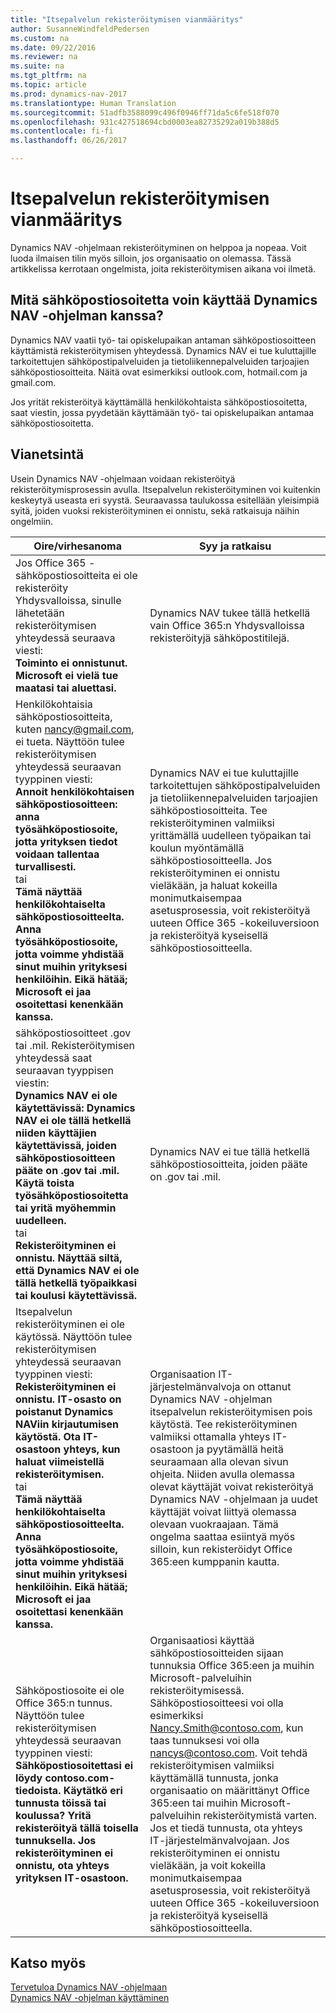 ```yaml
---
title: "Itsepalvelun rekisteröitymisen vianmääritys"
author: SusanneWindfeldPedersen
ms.custom: na
ms.date: 09/22/2016
ms.reviewer: na
ms.suite: na
ms.tgt_pltfrm: na
ms.topic: article
ms.prod: dynamics-nav-2017
ms.translationtype: Human Translation
ms.sourcegitcommit: 51adfb3588099c496f0946ff71da5c6fe518f070
ms.openlocfilehash: 931c427518694cbd0003ea82735292a019b388d5
ms.contentlocale: fi-fi
ms.lasthandoff: 06/26/2017

---
```


# <a name="troubleshooting-self-service-sign-up"></a>Itsepalvelun rekisteröitymisen vianmääritys
Dynamics NAV -ohjelmaan rekisteröityminen on helppoa ja nopeaa. Voit luoda ilmaisen tilin myös silloin, jos organisaatio on olemassa. Tässä artikkelissa kerrotaan ongelmista, joita rekisteröitymisen aikana voi ilmetä.

## <a name="what-email-address-can-i-use-with-dynamics-nav"></a>Mitä sähköpostiosoitetta voin käyttää Dynamics NAV -ohjelman kanssa?
Dynamics NAV vaatii työ- tai opiskelupaikan antaman sähköpostiosoitteen käyttämistä rekisteröitymisen yhteydessä. Dynamics NAV ei tue kuluttajille tarkoitettujen sähköpostipalveluiden ja tietoliikennepalveluiden tarjoajien sähköpostiosoitteita. Näitä ovat esimerkiksi outlook.com, hotmail.com ja gmail.com.

Jos yrität rekisteröityä käyttämällä henkilökohtaista sähköpostiosoitetta, saat viestin, jossa pyydetään käyttämään työ- tai opiskelupaikan antamaa sähköpostiosoitetta.

## <a name="troubleshooting"></a>Vianetsintä
Usein Dynamics NAV -ohjelmaan voidaan rekisteröityä rekisteröitymisprosessin avulla. Itsepalvelun rekisteröityminen voi kuitenkin keskeytyä useasta eri syystä. Seuraavassa taulukossa esitellään yleisimpiä syitä, joiden vuoksi rekisteröityminen ei onnistu, sekä ratkaisuja näihin ongelmiin.

|Oire/virhesanoma                                                                             |Syy ja ratkaisu|
|--------------------------------------------------------------------------------------------------|--------------------|
|Jos Office 365 -sähköpostiosoitteita ei ole rekisteröity Yhdysvalloissa, sinulle lähetetään rekisteröitymisen yhteydessä seuraava viesti: <br>**Toiminto ei onnistunut. Microsoft ei vielä tue maatasi tai aluettasi.**<br> |Dynamics NAV tukee tällä hetkellä vain Office 365:n Yhdysvalloissa rekisteröityjä sähköpostitilejä.|
|Henkilökohtaisia sähköpostiosoitteita, kuten nancy@gmail.com, ei tueta. Näyttöön tulee rekisteröitymisen yhteydessä seuraavan tyyppinen viesti: <br>**Annoit henkilökohtaisen sähköpostiosoitteen: anna työsähköpostiosoite, jotta yrityksen tiedot voidaan tallentaa turvallisesti.**<br> tai <br> **Tämä näyttää henkilökohtaiselta sähköpostiosoitteelta. Anna työsähköpostiosoite, jotta voimme yhdistää sinut muihin yrityksesi henkilöihin. Eikä hätää; Microsoft ei jaa osoitettasi kenenkään kanssa.** | Dynamics NAV ei tue kuluttajille tarkoitettujen sähköpostipalveluiden ja tietoliikennepalveluiden tarjoajien sähköpostiosoitteita. Tee rekisteröityminen valmiiksi yrittämällä uudelleen työpaikan tai koulun myöntämällä sähköpostiosoitteella. Jos rekisteröityminen ei onnistu vieläkään, ja haluat kokeilla monimutkaisempaa asetusprosessia, voit rekisteröityä uuteen Office 365 -kokeiluversioon ja rekisteröityä kyseisellä sähköpostiosoitteella.
|sähköpostiosoitteet .gov tai .mil. Rekisteröitymisen yhteydessä saat seuraavan tyyppisen viestin: <br>**Dynamics NAV ei ole käytettävissä: Dynamics NAV ei ole tällä hetkellä niiden käyttäjien käytettävissä, joiden sähköpostiosoitteen pääte on .gov tai .mil. Käytä toista työsähköpostiosoitetta tai yritä myöhemmin uudelleen.** <br>tai <br>**Rekisteröityminen ei onnistu. Näyttää siltä, että Dynamics NAV ei ole tällä hetkellä työpaikkasi tai koulusi käytettävissä.**|Dynamics NAV ei tue tällä hetkellä sähköpostiosoitteita, joiden pääte on .gov tai .mil.|
|Itsepalvelun rekisteröityminen ei ole käytössä. Näyttöön tulee rekisteröitymisen yhteydessä seuraavan tyyppinen viesti: <br>**Rekisteröityminen ei onnistu. IT-osasto on poistanut Dynamics NAViin kirjautumisen käytöstä. Ota IT-osastoon yhteys, kun haluat viimeistellä rekisteröitymisen.** <br>tai <br> **Tämä näyttää henkilökohtaiselta sähköpostiosoitteelta. Anna työsähköpostiosoite, jotta voimme yhdistää sinut muihin yrityksesi henkilöihin. Eikä hätää; Microsoft ei jaa osoitettasi kenenkään kanssa.**|Organisaation IT-järjestelmänvalvoja on ottanut Dynamics NAV -ohjelman itsepalvelun rekisteröitymisen pois käytöstä. Tee rekisteröityminen valmiiksi ottamalla yhteys IT-osastoon ja pyytämällä heitä seuraamaan alla olevan sivun ohjeita. Niiden avulla olemassa olevat käyttäjät voivat rekisteröityä Dynamics NAV -ohjelmaan ja uudet käyttäjät voivat liittyä olemassa olevaan vuokraajaan. Tämä ongelma saattaa esiintyä myös silloin, kun rekisteröidyt Office 365:een kumppanin kautta.|
|Sähköpostiosoite ei ole Office 365:n tunnus. Näyttöön tulee rekisteröitymisen yhteydessä seuraavan tyyppinen viesti: <br>**Sähköpostiosoitettasi ei löydy contoso.com-tiedoista. Käytätkö eri tunnusta töissä tai koulussa? Yritä rekisteröityä tällä toisella tunnuksella. Jos rekisteröityminen ei onnistu, ota yhteys yrityksen IT-osastoon.**|Organisaatiosi käyttää sähköpostiosoitteiden sijaan tunnuksia Office 365:een ja muihin Microsoft-palveluihin rekisteröitymisessä. Sähköpostiosoitteesi voi olla esimerkiksi Nancy.Smith@contoso.com, kun taas tunnuksesi voi olla nancys@contoso.com. Voit tehdä rekisteröitymisen valmiiksi käyttämällä tunnusta, jonka organisaatio on määrittänyt Office 365:een tai muihin Microsoft-palveluihin rekisteröitymistä varten. Jos et tiedä tunnusta, ota yhteys IT-järjestelmänvalvojaan. Jos rekisteröityminen ei onnistu vieläkään, ja voit kokeilla monimutkaisempaa asetusprosessia, voit rekisteröityä uuteen Office 365 -kokeiluversioon ja rekisteröityä kyseisellä sähköpostiosoitteella.|


## <a name="see-also"></a>Katso myös
[Tervetuloa Dynamics NAV -ohjelmaan](across-get-started.md)  
[Dynamics NAV -ohjelman käyttäminen](ui-work-product.md)





